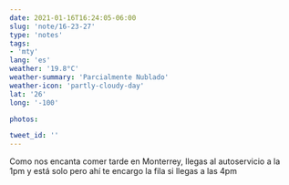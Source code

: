 ```yaml
---
date: 2021-01-16T16:24:05-06:00
slug: 'note/16-23-27'
type: 'notes'
tags:
- 'mty'
lang: 'es'
weather: '19.8°C'
weather-summary: 'Parcialmente Nublado'
weather-icon: 'partly-cloudy-day'
lat: '26'
long: '-100'

photos:

tweet_id: ''
---
```

Como nos encanta comer tarde en Monterrey, llegas al autoservicio a la 1pm y está solo pero ahí te encargo la fila si llegas a las 4pm  